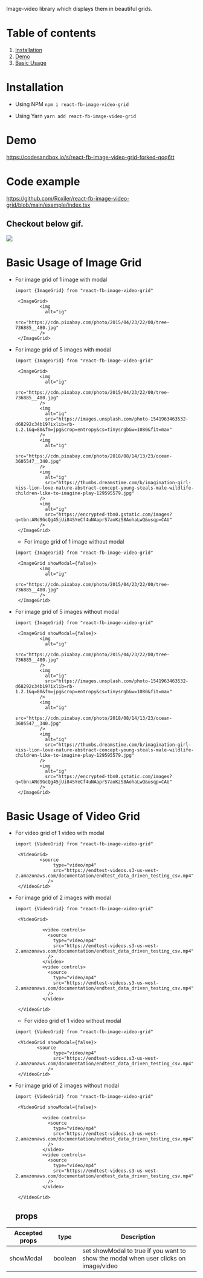 Image-video library which displays them in beautiful grids.

# Table of contents

1. [Installation](#installation)
2. [Demo](#demo)
3. [Basic Usage](#basic-usage)

# Installation

- Using NPM
  `npm i react-fb-image-video-grid`

- Using Yarn
  `yarn add react-fb-image-video-grid`

# Demo

https://codesandbox.io/s/react-fb-image-video-grid-forked-qoq6tt

# Code example

https://github.com/Roxiler/react-fb-image-video-grid/blob/main/example/index.tsx

## Checkout below gif.

![](https://media.giphy.com/media/o0vQSM2HbuWRa7e0CK/giphy.gif)

# Basic Usage of Image Grid

- For image grid of 1 image with modal

  ```
  import {ImageGrid} from "react-fb-image-video-grid"

   <ImageGrid>
           <img
             alt="ig"
             src="https://cdn.pixabay.com/photo/2015/04/23/22/00/tree-736885__480.jpg"
           />
   </ImageGrid>
  ```

- For image grid of 5 images with modal

  ```
  import {ImageGrid} from "react-fb-image-video-grid"

   <ImageGrid>
           <img
             alt="ig"
             src="https://cdn.pixabay.com/photo/2015/04/23/22/00/tree-736885__480.jpg"
           />
           <img
             alt="ig"
             src="https://images.unsplash.com/photo-1541963463532-d68292c34b19?ixlib=rb-1.2.1&q=80&fm=jpg&crop=entropy&cs=tinysrgb&w=1080&fit=max"
           />
           <img
             alt="ig"
             src="https://cdn.pixabay.com/photo/2018/08/14/13/23/ocean-3605547__340.jpg"
           />
           <img
             alt="ig"
             src="https://thumbs.dreamstime.com/b/imagination-girl-kiss-lion-love-nature-abstract-concept-young-steals-male-wildlife-children-like-to-imagine-play-129595579.jpg"
           />
           <img
             alt="ig"
             src="https://encrypted-tbn0.gstatic.com/images?q=tbn:ANd9GcQg45jUi84SYeCf4uNAaprS7aoKzS8AohaLwQ&usqp=CAU"
           />
   </ImageGrid>
  ```

  - For image grid of 1 image without modal

  ```
  import {ImageGrid} from "react-fb-image-video-grid"

   <ImageGrid showModal={false}>
           <img
             alt="ig"
             src="https://cdn.pixabay.com/photo/2015/04/23/22/00/tree-736885__480.jpg"
           />
   </ImageGrid>
  ```

- For image grid of 5 images without modal

  ```
  import {ImageGrid} from "react-fb-image-video-grid"

   <ImageGrid showModal={false}>
           <img
             alt="ig"
             src="https://cdn.pixabay.com/photo/2015/04/23/22/00/tree-736885__480.jpg"
           />
           <img
             alt="ig"
             src="https://images.unsplash.com/photo-1541963463532-d68292c34b19?ixlib=rb-1.2.1&q=80&fm=jpg&crop=entropy&cs=tinysrgb&w=1080&fit=max"
           />
           <img
             alt="ig"
             src="https://cdn.pixabay.com/photo/2018/08/14/13/23/ocean-3605547__340.jpg"
           />
           <img
             alt="ig"
             src="https://thumbs.dreamstime.com/b/imagination-girl-kiss-lion-love-nature-abstract-concept-young-steals-male-wildlife-children-like-to-imagine-play-129595579.jpg"
           />
           <img
             alt="ig"
             src="https://encrypted-tbn0.gstatic.com/images?q=tbn:ANd9GcQg45jUi84SYeCf4uNAaprS7aoKzS8AohaLwQ&usqp=CAU"
           />
   </ImageGrid>
  ```

# Basic Usage of Video Grid

- For video grid of 1 video with modal

  ```
  import {VideoGrid} from "react-fb-image-video-grid"

   <VideoGrid>
           <source
                type="video/mp4"
                src="https://endtest-videos.s3-us-west-2.amazonaws.com/documentation/endtest_data_driven_testing_csv.mp4"
              />
   </VideoGrid>
  ```

- For image grid of 2 images with modal

  ```
  import {VideoGrid} from "react-fb-image-video-grid"

   <VideoGrid>

            <video controls>
              <source
                type="video/mp4"
                src="https://endtest-videos.s3-us-west-2.amazonaws.com/documentation/endtest_data_driven_testing_csv.mp4"
              />
            </video>
            <video controls>
              <source
                type="video/mp4"
                src="https://endtest-videos.s3-us-west-2.amazonaws.com/documentation/endtest_data_driven_testing_csv.mp4"
              />
            </video>

   </VideoGrid>
  ```

  - For video grid of 1 video without modal

  ```
  import {VideoGrid} from "react-fb-image-video-grid"

   <VideoGrid showModal={false}>
          <source
                type="video/mp4"
                src="https://endtest-videos.s3-us-west-2.amazonaws.com/documentation/endtest_data_driven_testing_csv.mp4"
              />
   </VideoGrid>
  ```

- For image grid of 2 images without modal

  ```
  import {VideoGrid} from "react-fb-image-video-grid"

   <VideoGrid showModal={false}>

            <video controls>
              <source
                type="video/mp4"
                src="https://endtest-videos.s3-us-west-2.amazonaws.com/documentation/endtest_data_driven_testing_csv.mp4"
              />
            </video>
            <video controls>
              <source
                type="video/mp4"
                src="https://endtest-videos.s3-us-west-2.amazonaws.com/documentation/endtest_data_driven_testing_csv.mp4"
              />
            </video>

   </VideoGrid>
  ```

  ## props

| Accepted props | type    | Description                                                                         |
| -------------- | ------- | ----------------------------------------------------------------------------------- |
| showModal      | boolean | set showModal to true if you want to show the modal when user clicks on image/video |
